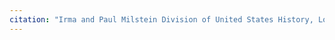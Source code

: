 ```yaml
---
citation: "Irma and Paul Milstein Division of United States History, Local History and Genealogy, The New York Public Library. \"Christ First Presbyterian Church. Fulton Avenue, north side near railroad depot. Hempstead, Hempstead\" The New York Public Library Digital Collections. 1922. https://digitalcollections.nypl.org/items/647de250-7928-013d-70ba-0242ac110003."
---
```



